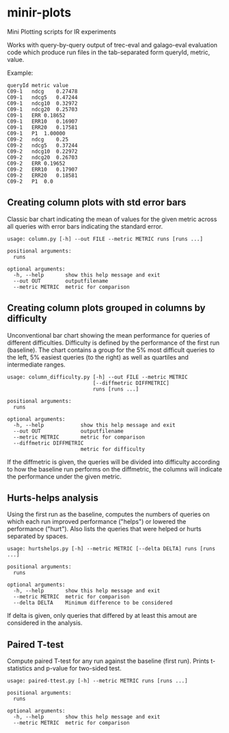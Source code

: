minir-plots
===========

Mini Plotting scripts for IR experiments


Works with query-by-query output of trec-eval and galago-eval evaluation code which produce run files in the tab-separated form queryId, metric, value.

Example:

    queryId metric value
    C09-1	ndcg	0.27478
    C09-1	ndcg5	0.47244
    C09-1	ndcg10	0.32972
    C09-1	ndcg20	0.25703
    C09-1	ERR	0.18652
    C09-1	ERR10	0.16907
    C09-1	ERR20	0.17581
    C09-1	P1	1.00000
    C09-2	ndcg	0.25
    C09-2	ndcg5	0.37244
    C09-2	ndcg10	0.22972
    C09-2	ndcg20	0.26703
    C09-2	ERR	0.19652
    C09-2	ERR10	0.17907
    C09-2	ERR20	0.18581
    C09-2	P1	0.0


Creating column plots with std error bars
-------------------------------------------

Classic bar chart indicating the mean of values for the given metric across all queries with error bars indicating the standard error.

```
usage: column.py [-h] --out FILE --metric METRIC runs [runs ...]

positional arguments:
  runs

optional arguments:
  -h, --help       show this help message and exit
  --out OUT        outputfilename
  --metric METRIC  metric for comparison
```


Creating column plots grouped in columns by difficulty
------------------------------------------------------

Unconventional bar chart showing the mean performance for queries of different difficulties. Difficulty is defined by
the performance of the first run (baseline). The chart contains a group for the 5% most difficult queries to the left,
5% easiest queries (to the right) as well as quartiles and intermediate ranges.

```
usage: column_difficulty.py [-h] --out FILE --metric METRIC
                            [--diffmetric DIFFMETRIC]
                            runs [runs ...]

positional arguments:
  runs

optional arguments:
  -h, --help            show this help message and exit
  --out OUT             outputfilename
  --metric METRIC       metric for comparison
  --diffmetric DIFFMETRIC
                        metric for difficulty

```

If the diffmetric is given, the queries will be divided into difficulty according to how the baseline run performs on
the diffmetric, the columns will indicate the performance under the given metric.



Hurts-helps analysis
---------------------
Using the first run as the baseline, computes the numbers of queries on which each run improved performance ("helps")
or lowered the performance ("hurt"). Also lists the queries that were helped or hurts separated by spaces.

```
usage: hurtshelps.py [-h] --metric METRIC [--delta DELTA] runs [runs ...]

positional arguments:
  runs

optional arguments:
  -h, --help       show this help message and exit
  --metric METRIC  metric for comparison
  --delta DELTA    Minimum difference to be considered
```

If delta is given, only queries that differed by at least this amout are considered in the analysis.

Paired T-test
-------------

Compute paired T-test for any run against the baseline (first run). Prints t-statistics and p-value for two-sided test.

```
usage: paired-ttest.py [-h] --metric METRIC runs [runs ...]

positional arguments:
  runs

optional arguments:
  -h, --help       show this help message and exit
  --metric METRIC  metric for comparison
```
